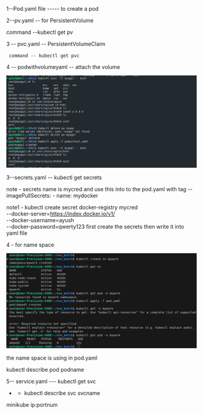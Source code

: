 1--Pod.yaml  file ----- to create a pod 



2--pv.yaml -- for PersistentVolume    

  command  --kubectl get pv 



3 -- pvc.yaml --  PersistentVolumeClaim

     command -- kubectl get pvc 

4 -- podwithvolumeyaml  -- attach the volume 



   ![alt text](<Screenshot from 2025-09-22 15-30-34-1.png>)
     
      





3--secrets.yaml  --    kubectl get secrets 

note - secrets name is mycred  and use this into to the pod.yaml with tag --imagePullSecrets:
    - name: mydocker 
 


note1 - kubectl create secret docker-registry mycred \
  --docker-server=https://index.docker.io/v1/ \
  --docker-username=ayush \
  --docker-password=qwerty123   first create the secrets then write it into yaml file 




4 -   for name space 

   ![alt text](<image (1).png>)




   the name space is using in pod.yaml 

   kubectl describe pod podname 





5--    service.yaml   --- kubectl get svc


  - -  kubectl describe svc  svcname 

   minikube ip:portnum 


     